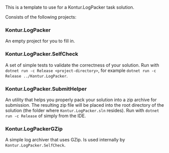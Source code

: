 This is a template to use for a Kontur.LogPacker task solution.  
  
Consists of the following projects:

### Kontur.LogPacker

An empty project for you to fill in.

### Kontur.LogPacker.SelfCheck

A set of simple tests to validate the correctness of your solution. Run with `dotnet run -c Release <project-directory>`, for example `dotnet run -c Release ../Kontur.LogPacker`.

### Kontur.LogPacker.SubmitHelper

An utility that helps you properly pack your solution into a zip archive for submission. The resulting zip file will be placed into the root directory of the solution (the folder where `Kontur.LogPacker.sln` resides).
Run with `dotnet run -c Release` of simply from the IDE.

### Kontur.LogPackerGZip

A simple log archiver that uses GZip. Is used internally by `Kontur.LogPacker.SelfCheck`.
